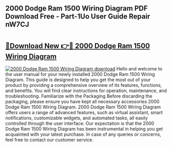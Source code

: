 ## 2000 Dodge Ram 1500 Wiring Diagram PDF Download Free - Part-1Uo User Guide Repair nW7CJ

# <h2><a href="http://dfkp6lg.blite.top/?on=2000+Dodge+Ram+1500+Wiring+Diagram">🔗Download New 👉🔴 2000 Dodge Ram 1500 Wiring Diagram</a></h2>

[![2000 Dodge Ram 1500 Wiring Diagram download](https://i.imgur.com/lujVjoI.png)](http://dfkp6lg.blite.top/?on=2000+Dodge+Ram+1500+Wiring+Diagram)
Hello and welcome to the user manual for your newly installed 2000 Dodge Ram 1500 Wiring Diagram. This guide is designed to help you get the most out of your product by providing a comprehensive overview of its features, functions, and benefits. You will find clear instructions for operation, maintenance, and troubleshooting. Familiarize with the Packaging Before discarding the packaging, please ensure you have kept all necessary accessories 2000 Dodge Ram 1500 Wiring Diagram. 2000 Dodge Ram 1500 Wiring Diagram offers users a range of advanced features, such as virtual assistant, smart notifications, customizable widgets, and automated tasks, all easily controlled through the user interface. Our expectation is that the 2000 Dodge Ram 1500 Wiring Diagram has been instrumental in helping you get acquainted with your latest purchase. In case of any queries or concerns, feel free to contact our customer service.
